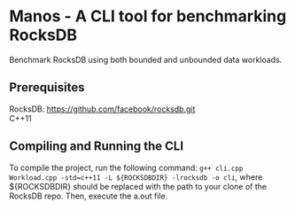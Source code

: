 # Manos - A CLI tool for benchmarking RocksDB

Benchmark RocksDB using both bounded and unbounded data workloads.

## Prerequisites
RocksDB: https://github.com/facebook/rocksdb.git </br>
C++11

## Compiling and Running the CLI
To compile the project, run the following command: `g++ cli.cpp Workload.cpp -std=c++11 -L ${ROCKSDBDIR} -lrocksdb -o cli`, where ${ROCKSDBDIR} should be replaced with the path to your clone of the RocksDB repo. Then, execute the a.out file.
